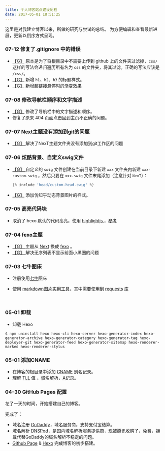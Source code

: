 ```yaml
---
title: 个人博客站点建设历程
date: 2017-05-01 18:51:25
---
```




这里是对我建立博客以来，所做的研究与尝试的总结。
为方便编辑和查看最新进展，更新以倒序方式呈现。



### 07-12 修复了.gitignore 中的错误

- [【G】](https://github.com/SmartNJ/SimpleLifee.github.io/commit/1a3c1af3dcce543aa5781c33caa1dc5c06348bd9) 原本是为了将根目录中不需要上传到 github 上的文件夹过滤掉，`css/` 这样的写法会递归遍历所有名为 `css` 的文件夹，将其过滤。正确的写法应该是 `/css/`。
- [【G】](https://github.com/SmartNJ/SimpleLifee.github.io/commit/e55ec39cdbd2adb97fff3a5472c4ccdb03bea48e) 新增 `h1`、`h2`、`h3` 的标题样式。
- [【G】](https://github.com/SmartNJ/SimpleLifee.github.io/commit/9feb9ecddcba53b71042ad37add08788007dc014) 新增超链接悬停时的渐变效果



### 07-08 修改导航栏顺序和文字描述

- [【G】](https://github.com/SmartNJ/SimpleLifee.github.io/commit/b1e5bf26917fa295cd3059a3fca9722f046fabc8)  修改了导航栏中的文字描述和顺序。
- 修复了原来 404 页面点击回到主页不正确的问题。

### 07-07 Next主题没有添加到git的问题

- [【G】 ](https://github.com/SmartNJ/SimpleLifee.github.io/commit/b423e50868ab5dbdee9c8b94b2907d35ab7d1183)解决了NexT主题文件夹没有添加到git工作区的问题



### 07-06 炫酷背景、自定义swig文件

- [【G】 ]()自定义的 `swig` 文件创建在当前目录下新建 `xxx` 文件夹内新建 `xxx-custom.swig` ，然后只要在 `xxx.swig` 文件末尾添加（注意针对 `NexT`）：

  ```groovy
  {% include 'head/custom-head.swig' %}
  ```

- [【G】](https://github.com/SmartNJ/SimpleLifee.github.io/commit/c446fce62056207a8d24f2c23576dcd408cc0e7f) 添加仿知乎动态背景图片的样式。



### 07-05 高亮代码块

- 取消了 hexo 默认的代码高亮，使用 [highlightjs ](https://highlightjs.org/)，[参考](http://www.ieclipse.cn/2016/07/18/Web/Hexo-dev-highlight/)

### 07-04 fexo主题

- [【G】 ](https://github.com/SmartNJ/SimpleLifee.github.io/commit/044b788feb67b30170278375d1356de9e6c6d95d)主题从 [Next](http://theme-next.iissnan.com/) 换成 [fexo](https://github.com/forsigner/fexo) 。
- [【G】 ](https://github.com/SmartNJ/SimpleLifee.github.io/commit/f3bcddef8d6d09f320ed1f16712cd13499f2b4cf)解决无序列表不显示前面小黑圈的问题

### 07-03 七牛图床

- 注册使用[七牛](https://portal.qiniu.com)图床

- 使用 [markdown图片实用工具](https://github.com/tiann/markdown-img-upload)，其中需要使用到 [requests](http://www.python-requests.org/en/master/user/install/#install) 库

  ​

### 05-01 卸载

- 卸载 Hexo 

```shell
$ npm uninstall hexo hexo-cli hexo-server hexo-generator-index hexo-generator-archive hexo-generator-category hexo-generator-tag hexo-deployer-git hexo-generator-feed hexo-generator-sitemap hexo-renderer-marked hexo-renderer-stylus 
```



### 05-01 添加CNAME

- 在博客的根目录中添加 [CNAME](http://baike.baidu.com/item/CNAME%E8%AE%B0%E5%BD%95) 别名记录。
- 理解 [TLL](http://baike.baidu.com/item/TTL/130248) 值 ，[域名解析](http://baike.baidu.com/item/%E5%9F%9F%E5%90%8D%E8%A7%A3%E6%9E%90)，[A记录](http://baike.baidu.com/item/A%E8%AE%B0%E5%BD%95)。



### 04-30 GitHub Pages 配置

花了一天的时间，开始搭建自己的博客。

完成了：

- 域名注册 [GoDaddy](https://sg.godaddy.com/)，域名服务商，支持支付宝结算。
- 域名解析 [DNSPod](https://www.dnspod.cn/)，是国内域名解析服务提供商，现被腾讯收购了，免费，拥戴代替GoDaddy的域名解析不稳定的问题。
- [Github Page](https://pages.github.com/) & [Hexo](https://hexo.io/zh-cn/index.html) 完成博客的初步搭建。



